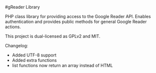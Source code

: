#gReader Library

PHP class library for providing access to the Google Reader API. Enables authentication and provides public methods for general Google Reader actions.

This project is dual-licensed as GPLv2 and MIT.

Changelog:
- Added UTF-8 support
- Added extra functions
- list functions now return an array instead of HTML
